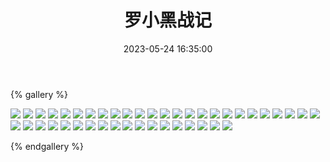 ﻿---
title: 罗小黑战记
date: 2023-05-24 16:35:00
comments: false
---

{% gallery %}

![](https://cdn.jsdelivr.net/gh/1405720461/images@master/Luo_XiaoHei/1.webp)
![](https://cdn.jsdelivr.net/gh/1405720461/images@master/Luo_XiaoHei/2.webp)
![](https://cdn.jsdelivr.net/gh/1405720461/images@master/Luo_XiaoHei/3.webp)
![](https://cdn.jsdelivr.net/gh/1405720461/images@master/Luo_XiaoHei/4.webp)
![](https://cdn.jsdelivr.net/gh/1405720461/images@master/Luo_XiaoHei/5.webp)
![](https://cdn.jsdelivr.net/gh/1405720461/images@master/Luo_XiaoHei/6.webp)
![](https://cdn.jsdelivr.net/gh/1405720461/images@master/Luo_XiaoHei/7.webp)
![](https://cdn.jsdelivr.net/gh/1405720461/images@master/Luo_XiaoHei/8.webp)
![](https://cdn.jsdelivr.net/gh/1405720461/images@master/Luo_XiaoHei/9.webp)
![](https://cdn.jsdelivr.net/gh/1405720461/images@master/Luo_XiaoHei/10.webp)
![](https://cdn.jsdelivr.net/gh/1405720461/images@master/Luo_XiaoHei/11.webp)
![](https://cdn.jsdelivr.net/gh/1405720461/images@master/Luo_XiaoHei/12.webp)
![](https://cdn.jsdelivr.net/gh/1405720461/images@master/Luo_XiaoHei/13.webp)
![](https://cdn.jsdelivr.net/gh/1405720461/images@master/Luo_XiaoHei/14.webp)
![](https://cdn.jsdelivr.net/gh/1405720461/images@master/Luo_XiaoHei/15.webp)
![](https://cdn.jsdelivr.net/gh/1405720461/images@master/Luo_XiaoHei/16.webp)
![](https://cdn.jsdelivr.net/gh/1405720461/images@master/Luo_XiaoHei/17.webp)
![](https://cdn.jsdelivr.net/gh/1405720461/images@master/Luo_XiaoHei/18.webp)
![](https://cdn.jsdelivr.net/gh/1405720461/images@master/Luo_XiaoHei/19.webp)
![](https://cdn.jsdelivr.net/gh/1405720461/images@master/Luo_XiaoHei/20.webp)
![](https://cdn.jsdelivr.net/gh/1405720461/images@master/Luo_XiaoHei/21.webp)
![](https://cdn.jsdelivr.net/gh/1405720461/images@master/Luo_XiaoHei/22.webp)
![](https://cdn.jsdelivr.net/gh/1405720461/images@master/Luo_XiaoHei/23.webp)
![](https://cdn.jsdelivr.net/gh/1405720461/images@master/Luo_XiaoHei/24.webp)
![](https://cdn.jsdelivr.net/gh/1405720461/images@master/Luo_XiaoHei/25.webp)
![](https://cdn.jsdelivr.net/gh/1405720461/images@master/Luo_XiaoHei/26.webp)
![](https://cdn.jsdelivr.net/gh/1405720461/images@master/Luo_XiaoHei/27.webp)
![](https://cdn.jsdelivr.net/gh/1405720461/images@master/Luo_XiaoHei/28.webp)
![](https://cdn.jsdelivr.net/gh/1405720461/images@master/Luo_XiaoHei/29.webp)
![](https://cdn.jsdelivr.net/gh/1405720461/images@master/Luo_XiaoHei/30.webp)
![](https://cdn.jsdelivr.net/gh/1405720461/images@master/Luo_XiaoHei/31.webp)
![](https://cdn.jsdelivr.net/gh/1405720461/images@master/Luo_XiaoHei/32.webp)
![](https://cdn.jsdelivr.net/gh/1405720461/images@master/Luo_XiaoHei/33.webp)
![](https://cdn.jsdelivr.net/gh/1405720461/images@master/Luo_XiaoHei/34.webp)
![](https://cdn.jsdelivr.net/gh/1405720461/images@master/Luo_XiaoHei/35.webp)
![](https://cdn.jsdelivr.net/gh/1405720461/images@master/Luo_XiaoHei/36.webp)
![](https://cdn.jsdelivr.net/gh/1405720461/images@master/Luo_XiaoHei/37.webp)
![](https://cdn.jsdelivr.net/gh/1405720461/images@master/Luo_XiaoHei/38.webp)
![](https://cdn.jsdelivr.net/gh/1405720461/images@master/Luo_XiaoHei/39.webp)
![](https://cdn.jsdelivr.net/gh/1405720461/images@master/Luo_XiaoHei/40.webp)
![](https://cdn.jsdelivr.net/gh/1405720461/images@master/Luo_XiaoHei/41.webp)
![](https://cdn.jsdelivr.net/gh/1405720461/images@master/Luo_XiaoHei/42.webp)
![](https://cdn.jsdelivr.net/gh/1405720461/images@master/Luo_XiaoHei/43.webp)

{% endgallery %}

